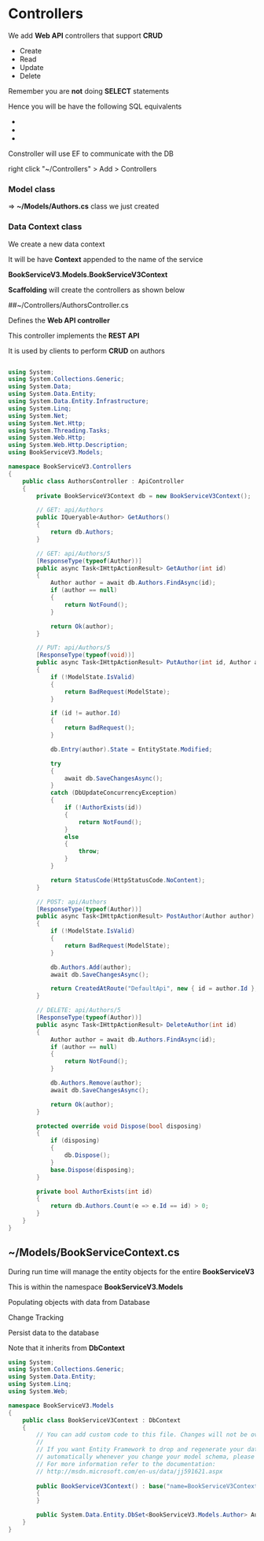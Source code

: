 # Controllers

We add **Web API** controllers that support **CRUD**

* Create
* Read
* Update
* Delete

Remember you are **not** doing **SELECT** statements

Hence you will be have the following SQL equivalents

*
* 
* 

Constroller will use EF to communicate with the DB

right click "~/Controllers" > Add > Controllers

### Model class 
=> **~/Models/Authors.cs** class we just created

### Data Context class

We create a new data context

It will be have **Context** appended to the name of the service

**BookServiceV3.Models.BookServiceV3Context**

**Scaffolding** will create the controllers as shown below

##~/Controllers/AuthorsController.cs

Defines the **Web API controller**

This controller implements the **REST API**

It is used by clients to perform **CRUD** on authors

``` C#

using System;
using System.Collections.Generic;
using System.Data;
using System.Data.Entity;
using System.Data.Entity.Infrastructure;
using System.Linq;
using System.Net;
using System.Net.Http;
using System.Threading.Tasks;
using System.Web.Http;
using System.Web.Http.Description;
using BookServiceV3.Models;

namespace BookServiceV3.Controllers
{
    public class AuthorsController : ApiController
    {
        private BookServiceV3Context db = new BookServiceV3Context();

        // GET: api/Authors
        public IQueryable<Author> GetAuthors()
        {
            return db.Authors;
        }

        // GET: api/Authors/5
        [ResponseType(typeof(Author))]
        public async Task<IHttpActionResult> GetAuthor(int id)
        {
            Author author = await db.Authors.FindAsync(id);
            if (author == null)
            {
                return NotFound();
            }

            return Ok(author);
        }

        // PUT: api/Authors/5
        [ResponseType(typeof(void))]
        public async Task<IHttpActionResult> PutAuthor(int id, Author author)
        {
            if (!ModelState.IsValid)
            {
                return BadRequest(ModelState);
            }

            if (id != author.Id)
            {
                return BadRequest();
            }

            db.Entry(author).State = EntityState.Modified;

            try
            {
                await db.SaveChangesAsync();
            }
            catch (DbUpdateConcurrencyException)
            {
                if (!AuthorExists(id))
                {
                    return NotFound();
                }
                else
                {
                    throw;
                }
            }

            return StatusCode(HttpStatusCode.NoContent);
        }

        // POST: api/Authors
        [ResponseType(typeof(Author))]
        public async Task<IHttpActionResult> PostAuthor(Author author)
        {
            if (!ModelState.IsValid)
            {
                return BadRequest(ModelState);
            }

            db.Authors.Add(author);
            await db.SaveChangesAsync();

            return CreatedAtRoute("DefaultApi", new { id = author.Id }, author);
        }

        // DELETE: api/Authors/5
        [ResponseType(typeof(Author))]
        public async Task<IHttpActionResult> DeleteAuthor(int id)
        {
            Author author = await db.Authors.FindAsync(id);
            if (author == null)
            {
                return NotFound();
            }

            db.Authors.Remove(author);
            await db.SaveChangesAsync();

            return Ok(author);
        }

        protected override void Dispose(bool disposing)
        {
            if (disposing)
            {
                db.Dispose();
            }
            base.Dispose(disposing);
        }

        private bool AuthorExists(int id)
        {
            return db.Authors.Count(e => e.Id == id) > 0;
        }
    }
}

```

## ~/Models/BookServiceContext.cs

During run time will manage the entity objects for the entire **BookServiceV3**

This is within the namespace **BookServiceV3.Models**

Populating objects with data from Database

Change Tracking

Persist data to the database

Note that it inherits from **DbContext**


```C#
using System;
using System.Collections.Generic;
using System.Data.Entity;
using System.Linq;
using System.Web;

namespace BookServiceV3.Models
{
    public class BookServiceV3Context : DbContext
    {
        // You can add custom code to this file. Changes will not be overwritten.
        // 
        // If you want Entity Framework to drop and regenerate your database
        // automatically whenever you change your model schema, please use data migrations.
        // For more information refer to the documentation:
        // http://msdn.microsoft.com/en-us/data/jj591621.aspx
    
        public BookServiceV3Context() : base("name=BookServiceV3Context")
        {
        }

        public System.Data.Entity.DbSet<BookServiceV3.Models.Author> Authors { get; set; }
    }
}

````
